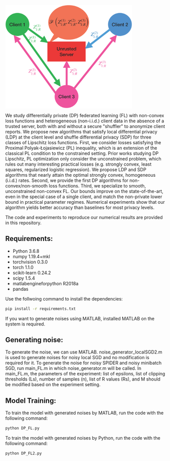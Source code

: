 <a href="https://github.com/ghafeleb/Private-NonConvex-Federated-Learning-Without-a-Trusted-Server/blob/master/figures/NC_LDP_diagram_v2.png"><img src="https://github.com/ghafeleb/Private-NonConvex-Federated-Learning-Without-a-Trusted-Server/blob/master/figures/NC_LDP_diagram_v2.png" align="center" width="400" ></a>

We study differentially private (DP) federated learning (FL) with non-convex loss functions and heterogeneous (non-i.i.d.) client data in the absence of a trusted server, both with and without a secure "shuffler" to anonymize client reports. We propose new algorithms that satisfy local differential privacy (LDP) at the client level and shuffle differential privacy (SDP) for three classes of Lipschitz loss functions. First, we consider losses satisfying the Proximal Polyak-Łojasiewicz (PL) inequality, which is an extension of the classical PL condition to the constrained setting. Prior works studying DP Lipschitz, PL optimization only consider the unconstrained problem, which rules out many interesting practical losses (e.g. strongly convex, least squares, regularized logistic regression). We propose LDP and SDP algorithms that nearly attain the optimal strongly convex, homogeneous (i.i.d.) rates. Second, we provide the first DP algorithms for non-convex/non-smooth loss functions. Third, we specialize to smooth, unconstrained non-convex FL. Our bounds improve on the state-of-the-art, even in the special case of a single client, and match the non-private lower bound in practical parameter regimes. Numerical experiments show that our algorithm yields better accuracy than baselines for most privacy levels.

The code and experiments to reproduce our numerical results are provided in this repository.

## Requirements:
- Python 3.6.8
- numpy 1.19.4+mkl
- torchvision 0.3.0
- torch 1.1.0
- scikit-learn 0.24.2
- scipy 1.5.4
- matlabengineforpython R2018a
- pandas

Use the follwoing command to install the dependencies:
```bash
pip install -r requirements.txt
```
If you want to generate noises using MATLAB, installed MATLAB on the system is required. 

## Generating noise:
To generate the noise, we can use MATLAB. noise_generator_localSGD2.m is used to generate noises for noisy local SGD and no modification is required for it. 
To generate the noise for noisy SPIDER and noisy minibatch SGD, run main_FL.m in which noise_generator.m will be called. In main_FL.m, the parameters of the experiment: list of epsilons, list of clipping thresholds (Ls), number of samples (n), list of R values (Rs), and M should be modified based on the experiment setting.
 
## Model Training:
To train the model with generated noises by MATLAB, run the code with the following command:
```bash
python DP_FL.py 
```

To train the model with generated noises by Python, run the code with the following command:
```bash
python DP_FL2.py 
```

